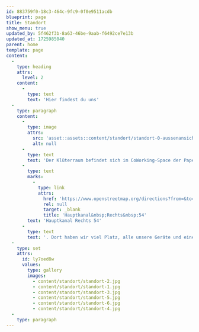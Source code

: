 ```yaml
---
id: 883759f0-18c3-464c-9fc9-0f0e9511acdb
blueprint: page
title: Standort
show_menu: true
updated_by: 5f462f3b-8a63-46be-9aab-f6492ce7e13b
updated_at: 1725985040
parent: home
template: page
content:
  -
    type: heading
    attrs:
      level: 2
    content:
      -
        type: text
        text: 'Hier findest du uns'
  -
    type: paragraph
    content:
      -
        type: image
        attrs:
          src: 'asset::assets::content/standort/standort-0-aussenansicht.webp'
          alt: null
      -
        type: text
        text: 'Der Klüterraum befindet sich im CoWorking-Space der Papenburg Locals am '
      -
        type: text
        marks:
          -
            type: link
            attrs:
              href: 'https://www.openstreetmap.org/directions?from=&to=53.07959%2C7.39222'
              rel: null
              target: _blank
              title: 'Hauptkanal&nbsp;Rechts&nbsp;54'
        text: 'Hauptkanal Rechts 54'
      -
        type: text
        text: '. Dort haben wir viel Platz, alle unsere Geräte und einen kostenlosen Internetzugang.'
  -
    type: set
    attrs:
      id: ly7oed8w
      values:
        type: gallery
        images:
          - content/standort/standort-2.jpg
          - content/standort/standort-1.jpg
          - content/standort/standort-3.jpg
          - content/standort/standort-5.jpg
          - content/standort/standort-6.jpg
          - content/standort/standort-4.jpg
  -
    type: paragraph
---
```

